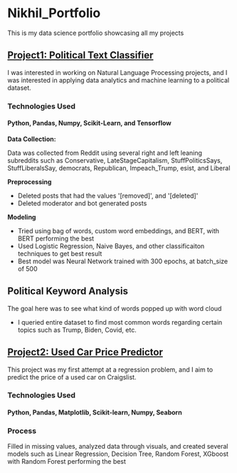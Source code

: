 # Nikhil_Portfolio
This is my data science portfolio showcasing all my projects

## [**Project1: Political Text Classifier**](https://github.com/NikhilGaur406/Political-Text-Classifier)

I was interested in working on Natural Language Processing projects, and I was interested in applying data analytics and machine learning to a political dataset.

### **Technologies Used**

#### **Python, Pandas, Numpy, Scikit-Learn, and Tensorflow**

**Data Collection:**

Data was collected from Reddit using several right and left leaning subreddits such as Conservative, LateStageCapitalism, StuffPoliticsSays, StuffLiberalsSay, democrats, Republican, Impeach_Trump, esist, and Liberal

**Preprocessing**

- Deleted posts that had the values '[removed]', and '[deleted]'
- Deleted moderator and bot generated posts

**Modeling**

- Tried using bag of words, custom word embeddings, and BERT, with BERT performing the best
- Used Logistic Regression, Naive Bayes, and other classificaiton techniques to get best result
- Best model was Neural Network trained with 300 epochs, at batch_size of 500   

## **Political Keyword Analysis**

The goal here was to see what kind of words popped up with word cloud

- I queried entire dataset to find most common words regarding certain topics such as Trump, Biden, Covid, etc.



## [**Project2: Used Car Price Predictor**](https://github.com/NikhilGaur406/CragislistVehicles)

This project was my first attempt at a regression problem, and I aim to predict the price of a used car  on Craigslist.

### **Technologies Used**
#### Python, Pandas, Matplotlib, Scikit-learn, Numpy, Seaborn

### **Process** 

Filled in missing values, analyzed data through visuals, and created several models such as Linear Regression, Decision Tree, Random Forest, XGboost with Random Forest performing the best
 

